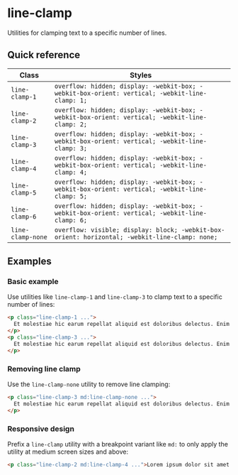 # line-clamp

Utilities for clamping text to a specific number of lines.

## Quick reference

| Class | Styles |
|-------|--------|
| `line-clamp-1` | `overflow: hidden; display: -webkit-box; -webkit-box-orient: vertical; -webkit-line-clamp: 1;` |
| `line-clamp-2` | `overflow: hidden; display: -webkit-box; -webkit-box-orient: vertical; -webkit-line-clamp: 2;` |
| `line-clamp-3` | `overflow: hidden; display: -webkit-box; -webkit-box-orient: vertical; -webkit-line-clamp: 3;` |
| `line-clamp-4` | `overflow: hidden; display: -webkit-box; -webkit-box-orient: vertical; -webkit-line-clamp: 4;` |
| `line-clamp-5` | `overflow: hidden; display: -webkit-box; -webkit-box-orient: vertical; -webkit-line-clamp: 5;` |
| `line-clamp-6` | `overflow: hidden; display: -webkit-box; -webkit-box-orient: vertical; -webkit-line-clamp: 6;` |
| `line-clamp-none` | `overflow: visible; display: block; -webkit-box-orient: horizontal; -webkit-line-clamp: none;` |

## Examples

### Basic example

Use utilities like `line-clamp-1` and `line-clamp-3` to clamp text to a specific number of lines:

```html
<p class="line-clamp-1 ...">
  Et molestiae hic earum repellat aliquid est doloribus delectus. Enim illum odit porro ut omnis dolor debitis natus. Voluptas possimus deserunt sit delectus est saepe nihil. Qui voluptate possimus et quia. Eligendi voluptas dolor qui laboriosam.
</p>
<p class="line-clamp-3 ...">
  Et molestiae hic earum repellat aliquid est doloribus delectus. Enim illum odit porro ut omnis dolor debitis natus. Voluptas possimus deserunt sit delectus est saepe nihil. Qui voluptate possimus et quia. Eligendi voluptas dolor qui laboriosam.
</p>
```

### Removing line clamp

Use the `line-clamp-none` utility to remove line clamping:

```html
<p class="line-clamp-3 md:line-clamp-none ...">
  Et molestiae hic earum repellat aliquid est doloribus delectus. Enim illum odit porro ut omnis dolor debitis natus. Voluptas possimus deserunt sit delectus est saepe nihil. Qui voluptate possimus et quia. Eligendi voluptas dolor qui laboriosam.
</p>
```

### Responsive design

Prefix a `line-clamp` utility with a breakpoint variant like `md:` to only apply the utility at medium screen sizes and above:

```html
<p class="line-clamp-2 md:line-clamp-4 ...">Lorem ipsum dolor sit amet...</p>
```



